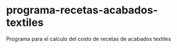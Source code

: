 # programa-recetas-acabados-textiles
Programa para el calculo del costo de recetas de acabados textiles
